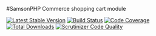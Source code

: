 #SamsonPHP Commerce shopping cart module

[![Latest Stable Version](https://poser.pugx.org/samsonos/commerce_cart/v/stable.svg)](https://packagist.org/packages/samsonos/commerce_cart)
[![Build Status](https://travis-ci.org/samsonos/commerce_cart.png)](https://travis-ci.org/samsonos/commerce_cart)
[![Code Coverage](https://scrutinizer-ci.com/g/samsonos/commerce_cart/badges/coverage.png?b=master)](https://scrutinizer-ci.com/g/samsonos/commerce_cart/?branch=master)
[![Total Downloads](https://poser.pugx.org/samsonos/commerce_liqpay/downloads.svg)](https://packagist.org/packages/samsonos/commerce_cart)
[![Scrutinizer Code Quality](https://scrutinizer-ci.com/g/samsonos/commerce_cart/badges/quality-score.png?b=master)](https://scrutinizer-ci.com/g/samsonos/commerce_cart/?branch=master)